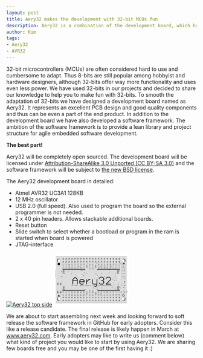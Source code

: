 ```yaml
---
layout: post
title: Aery32 makes the development with 32-bit MCUs fun
description: Aery32 is a combination of the development board, which has AVR32 microcontroller, and software framework for rapid prototyping.
author: Kim
tags:
- Aery32
- AVR32
---
```


32-bit microcontrollers (MCUs) are often considered hard to use and cumbersome to adapt. Thus 8-bits are still popular among hobbyist and hardware designers, although 32-bits offer way more functionality and uses even less power. We have used 32-bits in our projects and decided to share our knowledge to help you to make fun with 32-bits. To smooth the adaptation of 32-bits we have designed a development board named as Aery32. It represents an excellent PCB design and good quality components and thus can be even a part of the end product. In addition to the development board we have also developed a software framework. The ambition of the software framework is to provide a lean library and project structure for agile embedded software development.

__The best part!__

Aery32 will be completely open sourced. The development board will be licensed under [Attribution-ShareAlike 3.0 Unported (CC BY-SA 3.0)](http://creativecommons.org/licenses/by-sa/3.0/) and the software framework will be subject to [the new BSD license](http://www.opensource.org/licenses/BSD-3-Clause).

The Aery32 development board in detailed:

- Atmel AVR32 UC3A1 128KB
- 12 MHz oscillator
- USB 2.0 (full speed). Also used to program the board so the external programmer is not needed.
- 2 x 40 pin headers. Allows stackable additional boards.
- Reset button
- Slide switch to select whether a bootload or program in the ram is started when board is powered
- JTAG-interface

<a class="fancy" href="/images/aery32top.png" title="Aery32 top side">
<img itemprop="image" src="{{ site.url }}/images/thumbs/aery32top.png" alt="Aery32 top side" /></a>
<a class="fancy" href="/images/aery32bottom.png" title="Aery32 bottom side">
<img src="/images/thumbs/aery32bottom.png" alt="Aery32 bottom side" /></a>

We are about to start assembling next week and looking forward to soft release the software framework in GitHub for early adopters. Consider this like a release candidate. The final release is likely happen in March at www.aery32.com. Early adopters may like to write us (comment below) what kind of project you would like to start by using Aery32. We are sharing few boards free and you may be one of the first having it :)

